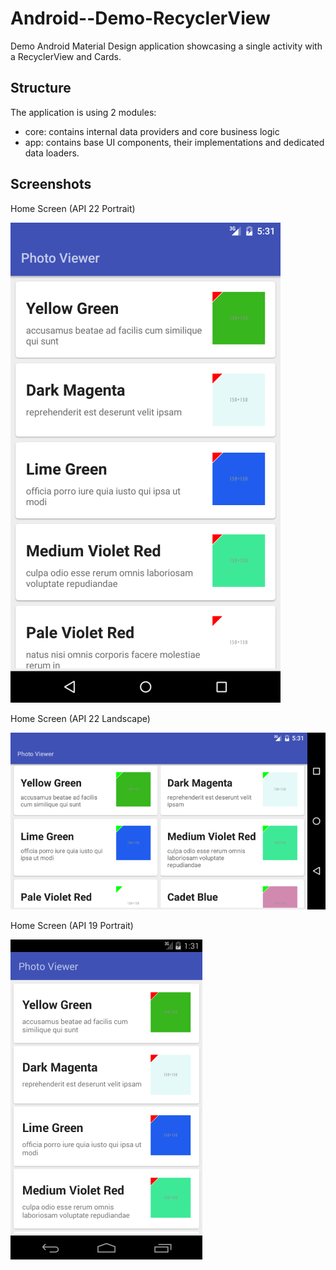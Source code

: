 # Android--Demo-RecyclerView
Demo Android Material Design application showcasing a single activity with a RecyclerView and Cards.

## Structure
The application is using 2 modules: 
- core: contains internal data providers and core business logic
- app: contains base UI components, their implementations and dedicated data loaders.

## Screenshots
Home Screen (API 22 Portrait)

![Alt text](/screens/api_22_portrait.png?raw=true "Home Screen (API 22 Portrait)")

Home Screen (API 22 Landscape)

![Alt text](/screens/api_22_landscape.png?raw=true "Home Screen (API 22 Landscape)")

Home Screen (API 19 Portrait)

![Alt text](/screens/api_19_portrait.png?raw=true "Home Screen (API 19 Portrait)")
